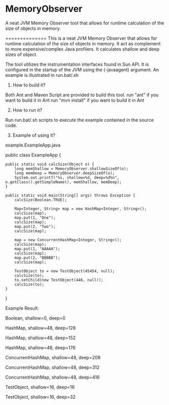 MemoryObserver
==============

A neat JVM Memory Observer tool that allows for runtime calculation of the size of objects in memory. 

==============
This is a neat JVM Memory Observer that allows for runtime calculation of the size of objects in memory. 
It act as complement to more expensive/complex Java profilers. It calculates shallow and deep sizes of object.

The tool utilizes the instrumentation interfaces found in Sun API. It is configured in the startup of the JVM using the (-javaagent) argument. An example is illustrated in run.bat/.sh

1. How to build it?

Both Ant and Maven Script are provided to build this tool.
run "ant" if you want to build it in Ant
run "mvn install" if you want to build it in Ant

2. How to run it?

Run run.bat/.sh scripts to execute the example contained in the source code.

3. Example of using it?

example.ExampleApp.java

public class ExampleApp {

    public static void calcSize(Object o) {
        long memShallow = MemoryObserver.shallowSizeOf(o);
        long memDeep = MemoryObserver.deepSizeOf(o);
        System.out.printf("%s, shallow=%d, deep=%d%n", o.getClass().getSimpleName(), memShallow, memDeep);
    }

    public static void main(String[] args) throws Exception {
        calcSize(Boolean.TRUE);

        Map<Integer, String> map = new HashMap<Integer, String>();
        calcSize(map);
        map.put(1, "One");
        calcSize(map);
        map.put(2, "Two");
        calcSize(map);

        map = new ConcurrentHashMap<Integer, String>();
        calcSize(map);
        map.put(1, "AAAAA");
        calcSize(map);
        map.put(2, "BBBBB");
        calcSize(map);

        TestObject to = new TestObject(45454, null);
        calcSize(to);
        to.setChild(new TestObject(446, null));
        calcSize(to);
    }
}

Example Result:

Boolean, shallow=0, deep=0

HashMap, shallow=48, deep=128

HashMap, shallow=48, deep=152

HashMap, shallow=48, deep=176

ConcurrentHashMap, shallow=48, deep=208

ConcurrentHashMap, shallow=48, deep=312

ConcurrentHashMap, shallow=48, deep=416

TestObject, shallow=16, deep=16

TestObject, shallow=16, deep=32
